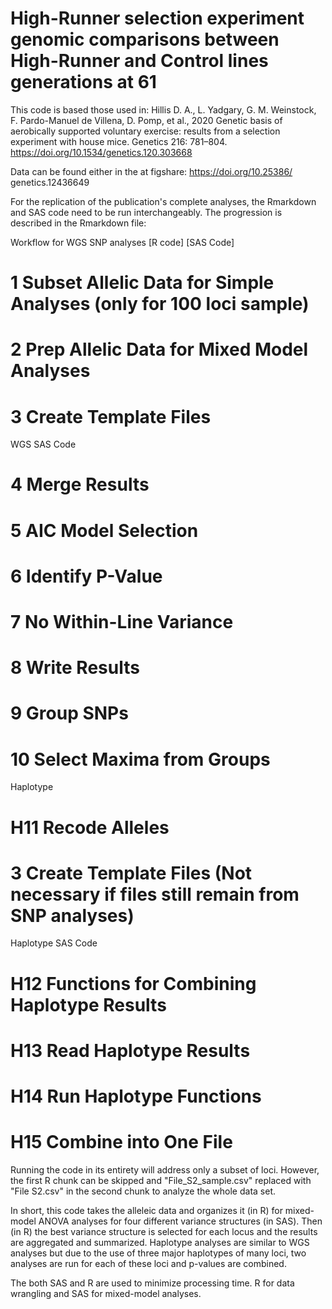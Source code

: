 # High-Runner selection experiment genomic comparisons between High-Runner and Control lines generations at 61

This code is based those used in:
	Hillis D. A., L. Yadgary, G. M. Weinstock, F. Pardo-Manuel de Villena, D. Pomp, et al., 2020 Genetic 
	basis of aerobically supported voluntary exercise: results from a selection experiment with house mice. 
	Genetics 216: 781–804. https://doi.org/10.1534/genetics.120.303668


Data can be found either in the at figshare: https://doi.org/10.25386/ genetics.12436649

For the replication of the publication's complete analyses, the Rmarkdown and SAS code need to be run 
interchangeably. The progression is described in the Rmarkdown file:

Workflow for WGS SNP analyses [R code] [SAS Code]
  # 1 Subset Allelic Data for Simple Analyses (only for 100 loci sample)
  # 2 Prep Allelic Data for Mixed Model Analyses
  # 3 Create Template Files
  WGS SAS Code
  # 4 Merge Results
  # 5 AIC Model Selection
  # 6 Identify P-Value
  # 7 No Within-Line Variance
  # 8 Write Results
  # 9 Group SNPs
  # 10 Select Maxima from Groups

Haplotype
  # H11 Recode Alleles
  # 3 Create Template Files (Not necessary if files still remain from SNP analyses)
  Haplotype SAS Code
  # H12 Functions for Combining Haplotype Results
  # H13 Read Haplotype Results
  # H14 Run Haplotype Functions
  # H15 Combine into One File
 
Running the code in its entirety will address only a subset of loci. However, the first R chunk can be 
skipped and "File_S2_sample.csv" replaced with "File S2.csv" in the second chunk to analyze the whole data
set.

In short, this code takes the alleleic data and organizes it (in R) for mixed-model ANOVA analyses for four 
different variance structures (in SAS). Then (in R) the best variance structure is selected for each locus 
and the results are aggregated and summarized. Haplotype analyses are similar to WGS analyses but due to 
the use of three major haplotypes of many loci, two analyses are run for each of these loci and p-values 
are combined. 

The both SAS and R are used to minimize processing time. 
R for data wrangling and SAS for mixed-model analyses.
